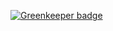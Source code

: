 
[![Greenkeeper badge](https://badges.greenkeeper.io/TestsLing/project.svg)](https://greenkeeper.io/)
